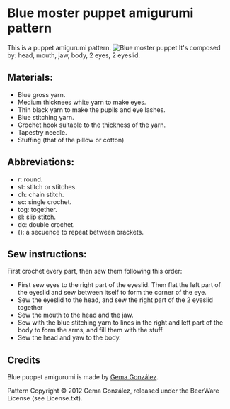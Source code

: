 # Blue moster puppet amigurumi pattern

This is a puppet amigurumi pattern.
![Blue moster puppet](https://github.com/gemgon/*/raw/master/MosterPuppet.png "Blue moster puppet")
It's composed by: head, mouth, jaw, body, 2 eyes, 2 eyeslid.

## Materials:

* Blue gross yarn.
* Medium thicknees white yarn to make eyes.
* Thin black yarn to make the pupils and eye lashes.
* Blue stitching yarn.
* Crochet hook suitable to the thickness of the yarn.
* Tapestry needle.
* Stuffing (that of the pillow or cotton)

## Abbreviations:

* r: round.
* st: stitch or stitches.
* ch: chain stitch.
* sc: single crochet.
* tog: together.
* sl: slip stitch.
* dc: double crochet.
* (): a secuence to repeat between brackets.

## Sew instructions:

First crochet every part, then sew them following this order:

* First sew eyes to the right part of the eyeslid. Then flat the left part of the eyeslid and sew between itself to form the corner of the eye.
* Sew the eyeslid to the head, and sew the right part of the 2 eyeslid together 
* Sew the mouth to the head and the jaw.
* Sew with the blue stitching yarn to lines in the right and left part of the body to form the arms, and fill them with the stuff.
* Sew the head and yaw to the body.


## Credits

Blue puppet amigurumi is made by [Gema González](http://twitter.com/gemgon).

Pattern Copyright © 2012 Gema González, released under the BeerWare License (see License.txt). 

